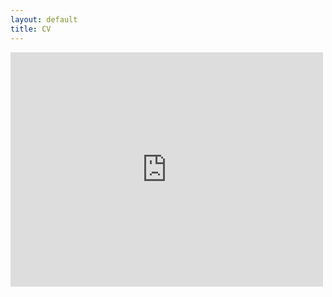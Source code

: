 ```yaml
---
layout: default
title: CV
---
```


<embed src="https://drive.google.com/file/d/1svMYQ4-TdL88SHvlTgIcEm6jvDAjQ7b1/view" width="500" height="375">
